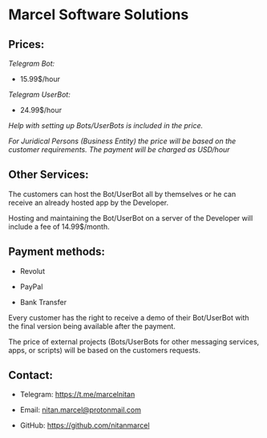 # Marcel Software Solutions

## Prices:

_Telegram Bot:_

- 15.99$/hour

_Telegram UserBot:_

- 24.99$/hour



_Help with setting up Bots/UserBots is included in the price._


_For Juridical Persons (Business Entity) the price will be based on the customer requirements. The payment will be charged as USD/hour_

## Other Services:

The customers can host the Bot/UserBot all by themselves or he can receive an already hosted app by the Developer.

Hosting and maintaining the Bot/UserBot on a server of the Developer will include a fee of 14.99$/month.



## Payment methods:



- Revolut

- PayPal

- Bank Transfer





Every customer has the right to receive a demo of their Bot/UserBot with the final version being available after the payment.



The price of external projects (Bots/UserBots for other messaging services, apps, or scripts) will be based on the customers requests.



## Contact:

- Telegram: https://t.me/marcelnitan

- Email: nitan.marcel@protonmail.com

- GitHub:
https://github.com/nitanmarcel
